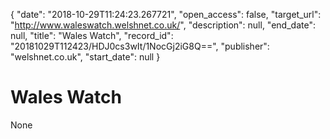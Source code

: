 {
  "date": "2018-10-29T11:24:23.267721", 
  "open_access": false, 
  "target_url": "http://www.waleswatch.welshnet.co.uk/", 
  "description": null, 
  "end_date": null, 
  "title": "Wales Watch", 
  "record_id": "20181029T112423/HDJ0cs3wIt/1NocGj2iG8Q==", 
  "publisher": "welshnet.co.uk", 
  "start_date": null
}

# Wales Watch

None